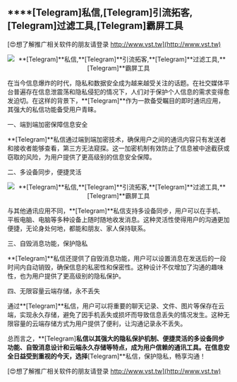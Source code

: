 ## ****[Telegram]**私信,**[Telegram]**引流拓客,**[Telegram]**过滤工具,**[Telegram]**霸屏工具**

[😍想了解推广相关软件的朋友请登录 http://www.vst.tw](http://www.vst.tw)

 <center><img src="https://vst.tw/MP4/tuiguang/png/6.png" alt="**[Telegram]**私信,**[Telegram]**引流拓客,**[Telegram]**过滤工具,**[Telegram]**霸屏工具"></center>

在当今信息爆炸的时代，隐私和数据安全成为越来越受关注的话题。在社交媒体平台普遍存在信息泄震荡和隐私侵犯的情况下，人们对于保护个人信息的需求变得愈发迫切。在这样的背景下，**[Telegram]**作为一款备受瞩目的即时通讯应用，其强大的私信功能备受用户青睐。

一、端到端加密保障信息安全

**[Telegram]**私信通过端到端加密技术，确保用户之间的通讯内容只有发送者和接收者能够查看，第三方无法窥探。这一加密机制有效防止了信息被中途截获或窃取的风险，为用户提供了更高级别的信息安全保障。

二、多设备同步，便捷灵活

 <center><img src="https://vst.tw/MP4/tuiguang/png/5.png" alt="**[Telegram]**私信,**[Telegram]**引流拓客,**[Telegram]**过滤工具,**[Telegram]**霸屏工具"></center>

与其他通讯应用不同，**[Telegram]**私信支持多设备同步，用户可以在手机、平板电脑、电脑等多种设备上随时随地收发消息。这种灵活性使得用户的沟通更加便捷，无论身处何地，都能和朋友、家人保持联系。

三、自毁消息功能，保护隐私

**[Telegram]**私信还提供了自毁消息功能，用户可以设置消息在发送后的一段时间内自动销毁，确保信息的私密性和保密性。这种设计不仅增加了沟通的趣味性，也为用户提供了更高级别的隐私保护。

四、无限容量云端存储，永不丢失

通过**[Telegram]**私信，用户可以将重要的聊天记录、文件、图片等保存在云端，实现永久存储，避免了因手机丢失或损坏而导致信息丢失的情况发生。这种无限容量的云端存储方式为用户提供了便利，让沟通记录永不丢失。

总而言之，**[Telegram]**私信以其强大的隐私保护机制、便捷灵活的多设备同步功能、自毁消息设计和云端永久存储等特点，成为用户信赖的通讯工具。在信息安全日益受到重视的今天，选择**[Telegram]**私信，保护隐私，畅享沟通！

[😍想了解推广相关软件的朋友请登录 http://www.vst.tw](http://www.vst.tw)



